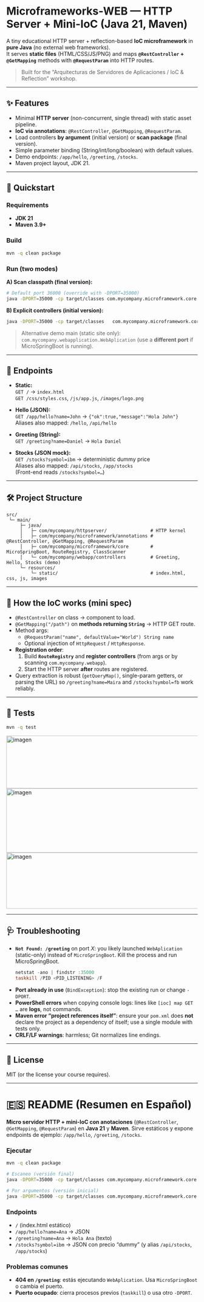 # Microframeworks-WEB — HTTP Server + Mini-IoC (Java 21, Maven)

A tiny educational HTTP server + reflection-based **IoC microframework** in **pure Java** (no external web frameworks).  
It serves **static files** (HTML/CSS/JS/PNG) and maps **`@RestController` + `@GetMapping`** methods with **`@RequestParam`** into HTTP routes.

> Built for the “Arquitecturas de Servidores de Aplicaciones / IoC & Reflection” workshop.

---

## ✨ Features

- Minimal **HTTP server** (non-concurrent, single thread) with static asset pipeline.
- **IoC via annotations**: `@RestController`, `@GetMapping`, `@RequestParam`.
- Load controllers **by argument** (initial version) or **scan package** (final version).
- Simple parameter binding (String/int/long/boolean) with default values.
- Demo endpoints: `/app/hello`, `/greeting`, `/stocks`.
- Maven project layout, JDK 21.

---

## 🚀 Quickstart

### Requirements
- **JDK 21**
- **Maven 3.9+**

### Build
```bash
mvn -q clean package
```

### Run (two modes)

**A) Scan classpath (final version):**
```bash
# Default port 36000 (override with -DPORT=35000)
java -DPORT=35000 -cp target/classes com.mycompany.microframework.core.MicroSpringBoot
```

**B) Explicit controllers (initial version):**
```bash
java -DPORT=35000 -cp target/classes   com.mycompany.microframework.core.MicroSpringBoot   com.mycompany.webapp.controllers.GreetingController   com.mycompany.webapp.controllers.HelloApiController   com.mycompany.webapp.controllers.StocksApiController
```

> Alternative demo main (static site only):  
> `com.mycompany.webapplication.WebAplication` (use a **different port** if MicroSpringBoot is running).

---

## 🧩 Endpoints

- **Static:**  
  `GET /` → `index.html`  
  `GET /css/styles.css`, `/js/app.js`, `/images/logo.png`

- **Hello (JSON):**  
  `GET /app/hello?name=John` → `{"ok":true,"message":"Hola John"}`  
  Aliases also mapped: `/hello`, `/api/hello`

- **Greeting (String):**  
  `GET /greeting?name=Daniel` → `Hola Daniel`

- **Stocks (JSON mock):**  
  `GET /stocks?symbol=ibm` → deterministic dummy price  
  Aliases also mapped: `/api/stocks`, `/app/stocks`  
  (Front-end reads `/stocks?symbol=…`)

---

## 🛠️ Project Structure

```
src/
 └─ main/
     ├─ java/
     │   ├─ com/mycompany/httpserver/                # HTTP kernel
     │   ├─ com/mycompany/microframework/annotations # @RestController, @GetMapping, @RequestParam
     │   ├─ com/mycompany/microframework/core        # MicroSpringBoot, RouteRegistry, ClassScanner
     │   └─ com/mycompany/webapp/controllers         # Greeting, Hello, Stocks (demo)
     └─ resources/
         └─ static/                                  # index.html, css, js, images
```

---

## 🧠 How the IoC works (mini spec)

- `@RestController` on class → component to load.
- `@GetMapping("/path")` on **methods returning `String`** → HTTP GET route.
- Method args:
  - `@RequestParam("name", defaultValue="World") String name`
  - Optional injection of `HttpRequest` / `HttpResponse`.
- **Registration order**:
  1) Build **`RouteRegistry`** and **register controllers** (from args or by scanning `com.mycompany.webapp`).
  2) Start the HTTP server **after** routes are registered.
- Query extraction is robust (`getQueryMap()`, single-param getters, or parsing the URL) so `/greeting?name=Maira` and `/stocks?symbol=fb` work reliably.

---

## 🧪 Tests

```bash
mvn -q test
```
<img width="1320" height="139" alt="imagen" src="https://github.com/user-attachments/assets/a38ed44c-2df6-402e-b903-1ee6d9d76dfb" />
<img width="870" height="169" alt="imagen" src="https://github.com/user-attachments/assets/58e12273-c497-4e71-ae91-b829528ae1e2" />
<img width="925" height="148" alt="imagen" src="https://github.com/user-attachments/assets/7e8c6a31-6679-4f56-8d9d-9efb842609db" />

---

## 🩺 Troubleshooting

- **`Not Found: /greeting`** on port *X*: you likely launched `WebAplication` (static-only) instead of `MicroSpringBoot`. Kill the process and run MicroSpringBoot.
  ```powershell
  netstat -ano | findstr :35000
  taskkill /PID <PID_LISTENING> /F
  ```
- **Port already in use** (`BindException`): stop the existing run or change `-DPORT`.
- **PowerShell errors** when copying console logs: lines like `[ioc] map GET …` are **logs**, not commands.
- **Maven error “project references itself”**: ensure your `pom.xml` does **not** declare the project as a dependency of itself; use a single module with tests only.
- **CRLF/LF warnings**: harmless; Git normalizes line endings.

---

## 📄 License
MIT (or the license your course requires).

---

# 🇪🇸 README (Resumen en Español)

**Micro servidor HTTP + mini-IoC con anotaciones** (`@RestController`, `@GetMapping`, `@RequestParam`) en **Java 21** y **Maven**. Sirve estáticos y expone endpoints de ejemplo: `/app/hello`, `/greeting`, `/stocks`.

### Ejecutar
```bash
mvn -q clean package

# Escaneo (versión final)
java -DPORT=35000 -cp target/classes com.mycompany.microframework.core.MicroSpringBoot

# Por argumentos (versión inicial)
java -DPORT=35000 -cp target/classes com.mycompany.microframework.core.MicroSpringBoot   com.mycompany.webapp.controllers.GreetingController   com.mycompany.webapp.controllers.HelloApiController   com.mycompany.webapp.controllers.StocksApiController
```

### Endpoints
- `/` (index.html estático)
- `/app/hello?name=Ana` → JSON  
- `/greeting?name=Ana` → `Hola Ana` (texto)
- `/stocks?symbol=ibm` → JSON con precio “dummy” (y alias `/api/stocks`, `/app/stocks`)

### Problemas comunes
- **404 en `/greeting`**: estás ejecutando `WebAplication`. Usa `MicroSpringBoot` o cambia el puerto.  
- **Puerto ocupado**: cierra procesos previos (`taskkill`) o usa otro `-DPORT`.
